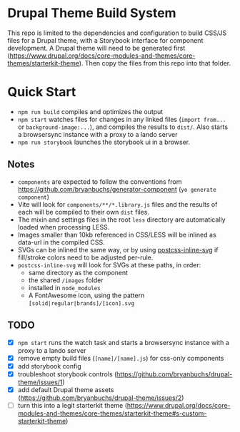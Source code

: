 # Drupal Theme Build System

This repo is limited to the dependencies and configuration to build CSS/JS files for a Drupal theme, with a Storybook interface for component development. A Drupal theme will need to be generated first (https://www.drupal.org/docs/core-modules-and-themes/core-themes/starterkit-theme). Then copy the files from this repo into that folder.

# Quick Start

- `npm run build` compiles and optimizes the output
- `npm start` watches files for changes in any linked files (`import from...` or `background-image:...`), and compiles the results to `dist/`. Also starts a browsersync instance with a proxy to a lando server
- `npm run storybook` launches the storybook ui in a browser.

## Notes

* `components` are expected to follow the conventions from https://github.com/bryanbuchs/generator-component (`yo generate component`)
* Vite will look for `components/**/*.library.js` files and the results of each will be compiled to their own `dist` files.
* The mixin and settings files in the root `less` directory are automatically loaded when processing LESS.
* Images smaller than 10kb referenced in CSS/LESS will be inlined as data-url in the compiled CSS.
* SVGs can be inlined the same way, or by using [postcss-inline-svg](https://github.com/bryanbuchs/postcss-inline-svg) if fill/stroke colors need to be adjusted per-rule.
* `postcss-inline-svg` will look for SVGs at these paths, in order:
  * same directory as the component
  * the shared `/images` folder
  * installed in `node_modules`
  * A FontAwesome icon, using the pattern `[solid|regular|brands]/[icon].svg`

## TODO

- [x] `npm start` runs the watch task and starts a browsersync instance with a proxy to a lando server
- [x] remove empty build files (`[name]/[name].js`) for css-only components
- [x] add storybook config
- [x] troubleshoot storybook controls (https://github.com/bryanbuchs/drupal-theme/issues/1)
- [x] add default Drupal theme assets (https://github.com/bryanbuchs/drupal-theme/issues/2)
- [ ] turn this into a legit starterkit theme (https://www.drupal.org/docs/core-modules-and-themes/core-themes/starterkit-theme#s-custom-starterkit-theme)
